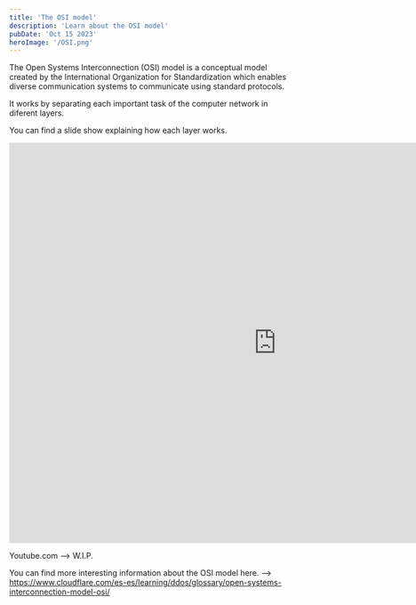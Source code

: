 ```yaml
---
title: 'The OSI model'
description: 'Learn about the OSI model'
pubDate: 'Oct 15 2023'
heroImage: '/OSI.png'
---
```


The Open Systems Interconnection (OSI) model is a conceptual model created by the International Organization for Standardization which enables diverse communication systems to communicate using standard protocols.

It works by separating each important task of the computer network in diferent layers.

You can find a slide show explaining how each layer works.

<iframe src="https://slides.com/salvador_moreno_carrillo/the-osi-model/embed?style=light" width="960" height="720" title="THE OSI MODEL" scrolling="no" frameborder="0" webkitallowfullscreen mozallowfullscreen allowfullscreen></iframe>



Youtube.com --> W.I.P.

You can find more interesting information about the OSI model here. --> https://www.cloudflare.com/es-es/learning/ddos/glossary/open-systems-interconnection-model-osi/